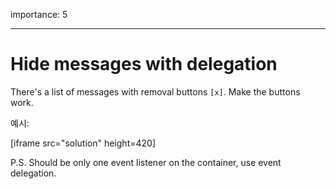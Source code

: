 importance: 5

---

# Hide messages with delegation

There's a list of messages with removal buttons `[x]`. Make the buttons work.

예시:

[iframe src="solution" height=420]

P.S. Should be only one event listener on the container, use event delegation.
